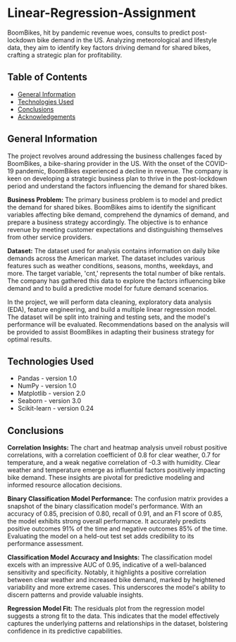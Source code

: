 # Linear-Regression-Assignment
BoomBikes, hit by pandemic revenue woes, consults to predict post-lockdown bike demand in the US. Analyzing meteorological and lifestyle data, they aim to identify key factors driving demand for shared bikes, crafting a strategic plan for profitability.

## Table of Contents
* [General Information](#general-information)
* [Technologies Used](#technologies-used)
* [Conclusions](#conclusions)
* [Acknowledgements](#acknowledgements)


## General Information
The project revolves around addressing the business challenges faced by BoomBikes, a bike-sharing provider in the US. With the onset of the COVID-19 pandemic, BoomBikes experienced a decline in revenue. The company is keen on developing a strategic business plan to thrive in the post-lockdown period and understand the factors influencing the demand for shared bikes.

<b> Business Problem:</b>
The primary business problem is to model and predict the demand for shared bikes. BoomBikes aims to identify the significant variables affecting bike demand, comprehend the dynamics of demand, and prepare a business strategy accordingly. The objective is to enhance revenue by meeting customer expectations and distinguishing themselves from other service providers.

<b>Dataset:</b>
The dataset used for analysis contains information on daily bike demands across the American market. The dataset includes various features such as weather conditions, seasons, months, weekdays, and more. The target variable, 'cnt,' represents the total number of bike rentals. The company has gathered this data to explore the factors influencing bike demand and to build a predictive model for future demand scenarios.

In the project, we will perform data cleaning, exploratory data analysis (EDA), feature engineering, and build a multiple linear regression model. The dataset will be split into training and testing sets, and the model's performance will be evaluated. Recommendations based on the analysis will be provided to assist BoomBikes in adapting their business strategy for optimal results.

## Technologies Used
- Pandas - version 1.0
- NumPy - version 1.0
- Matplotlib - version 2.0
- Seaborn - version 3.0
- Scikit-learn - version 0.24

## Conclusions <a name="conclusions"></a>
<b>Correlation Insights:</b>
The chart and heatmap analysis unveil robust positive correlations, with a correlation coefficient of 0.8 for clear weather, 0.7 for temperature, and a weak negative correlation of -0.3 with humidity. Clear weather and temperature emerge as influential factors positively impacting bike demand. These insights are pivotal for predictive modeling and informed resource allocation decisions.

<b>Binary Classification Model Performance:</b>
The confusion matrix provides a snapshot of the binary classification model's performance. With an accuracy of 0.85, precision of 0.80, recall of 0.91, and an F1 score of 0.85, the model exhibits strong overall performance. It accurately predicts positive outcomes 91% of the time and negative outcomes 85% of the time. Evaluating the model on a held-out test set adds credibility to its performance assessment.

<b>Classification Model Accuracy and Insights:</b>
The classification model excels with an impressive AUC of 0.95, indicative of a well-balanced sensitivity and specificity. Notably, it highlights a positive correlation between clear weather and increased bike demand, marked by heightened variability and more extreme cases. This underscores the model's ability to discern patterns and provide valuable insights.

<b>Regression Model Fit:</b>
The residuals plot from the regression model suggests a strong fit to the data. This indicates that the model effectively captures the underlying patterns and relationships in the dataset, bolstering confidence in its predictive capabilities.

